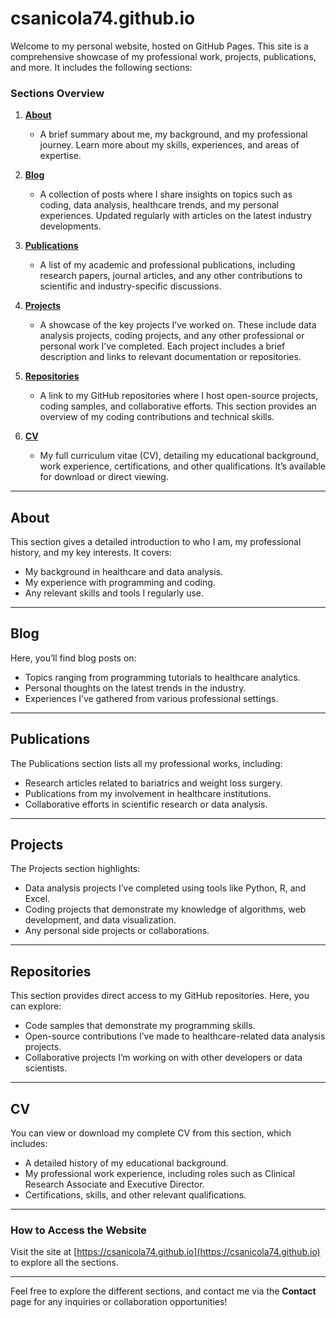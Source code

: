 
# csanicola74.github.io

Welcome to my personal website, hosted on GitHub Pages. This site is a comprehensive showcase of my professional work, projects, publications, and more. It includes the following sections:

### Sections Overview

1. **[About](#about)**

   - A brief summary about me, my background, and my professional journey. Learn more about my skills, experiences, and areas of expertise.
2. **[Blog](#blog)**

   - A collection of posts where I share insights on topics such as coding, data analysis, healthcare trends, and my personal experiences. Updated regularly with articles on the latest industry developments.
3. **[Publications](#publications)**

   - A list of my academic and professional publications, including research papers, journal articles, and any other contributions to scientific and industry-specific discussions.
4. **[Projects](#projects)**

   - A showcase of the key projects I’ve worked on. These include data analysis projects, coding projects, and any other professional or personal work I’ve completed. Each project includes a brief description and links to relevant documentation or repositories.
5. **[Repositories](#repositories)**

   - A link to my GitHub repositories where I host open-source projects, coding samples, and collaborative efforts. This section provides an overview of my coding contributions and technical skills.
6. **[CV](#cv)**

   - My full curriculum vitae (CV), detailing my educational background, work experience, certifications, and other qualifications. It’s available for download or direct viewing.

---

## About

This section gives a detailed introduction to who I am, my professional history, and my key interests. It covers:

- My background in healthcare and data analysis.
- My experience with programming and coding.
- Any relevant skills and tools I regularly use.

---

## Blog

Here, you’ll find blog posts on:

- Topics ranging from programming tutorials to healthcare analytics.
- Personal thoughts on the latest trends in the industry.
- Experiences I’ve gathered from various professional settings.

---

## Publications

The Publications section lists all my professional works, including:

- Research articles related to bariatrics and weight loss surgery.
- Publications from my involvement in healthcare institutions.
- Collaborative efforts in scientific research or data analysis.

---

## Projects

The Projects section highlights:

- Data analysis projects I’ve completed using tools like Python, R, and Excel.
- Coding projects that demonstrate my knowledge of algorithms, web development, and data visualization.
- Any personal side projects or collaborations.

---

## Repositories

This section provides direct access to my GitHub repositories. Here, you can explore:

- Code samples that demonstrate my programming skills.
- Open-source contributions I’ve made to healthcare-related data analysis projects.
- Collaborative projects I’m working on with other developers or data scientists.

---

## CV

You can view or download my complete CV from this section, which includes:

- A detailed history of my educational background.
- My professional work experience, including roles such as Clinical Research Associate and Executive Director.
- Certifications, skills, and other relevant qualifications.

---

### How to Access the Website

Visit the site at [https://csanicola74.github.io](https://csanicola74.github.io) to explore all the sections.

---

Feel free to explore the different sections, and contact me via the **Contact** page for any inquiries or collaboration opportunities!
